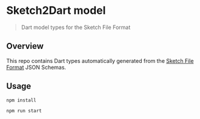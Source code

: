 # Sketch2Dart model
> Dart model types for the Sketch File Format

## Overview
This repo contains Dart types automatically generated from the [Sketch File Format](https://github.com/sketch-hq/sketch-file-format) JSON Schemas.

## Usage
```sh
npm install
```

``` sh
npm run start
```